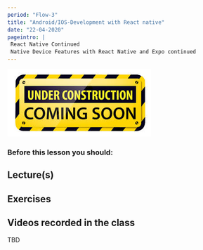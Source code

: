 ```yaml
---
period: "Flow-3"
title: "Android/IOS-Development with React native"
date: "22-04-2020"
pageintro: |
 React Native Continued
 Native Device Features with React Native and Expo continued
---
```


![Under construction](../../images/underconstruction.jpg)


### Before this lesson you should:

<!--BEGIN readings ##-->

<!--END readings ##-->

<!--BEGIN guides ##-->

<!--END guides ##-->



## Lecture(s)
<!--BEGIN lectures ##-->
<!--END lectures ##-->

## Exercises

<!--BEGIN exercises ##-->

<!--END exercises ##-->

## Videos recorded in the class
TBD

<!--BEGIN slides ##-->

<!--END slides ##-->
